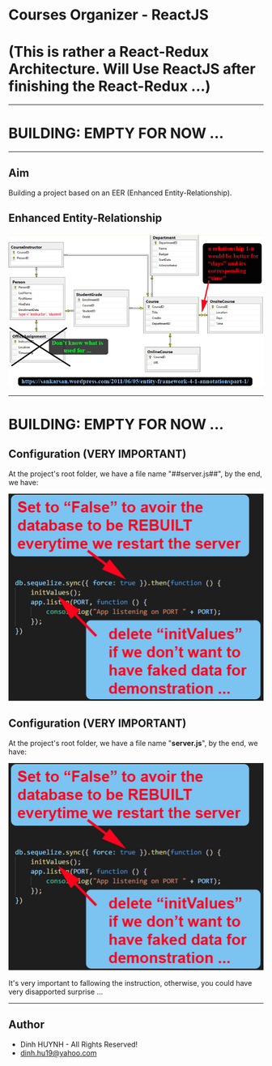 # Courses Organizer - ReactJS
# (This is rather a React-Redux Architecture. Will Use ReactJS after finishing the React-Redux ...)

---
# BUILDING: EMPTY FOR NOW ...

---

## Aim
Building a project based on an EER (Enhanced Entity-Relationship).

## Enhanced Entity-Relationship

![alt text](assets/img/SchoolDataModel.jpg)

---
# BUILDING: EMPTY FOR NOW ...

## Configuration (VERY IMPORTANT)

At the project's root folder, we have a file name "##server.js##", by the end, we have:

![alt text](assets/img/server_config.jpg)

## Configuration (VERY IMPORTANT)

At the project's root folder, we have a file name "**server.js**", by the end, we have:

![alt text](assets/img/server_config.jpg)

It's very important to fallowing the instruction, otherwise, you could have very disapported surprise ...

---------------

## Author
* Dinh HUYNH - All Rights Reserved!
* dinh.hu19@yahoo.com
